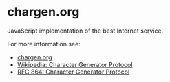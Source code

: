 # chargen.org

JavaScript implementation of the best Internet service.

For more information see:

- [chargen.org](https://chargen.org/)
- [Wikipedia: Character Generator Protocol](https://en.wikipedia.org/wiki/Character_Generator_Protocol)
- [RFC 864: Character Generator Protocol](https://datatracker.ietf.org/doc/html/rfc864)
